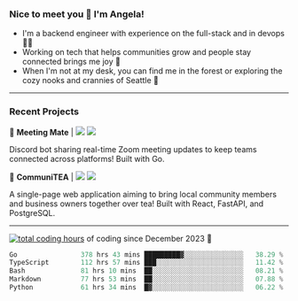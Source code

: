 ### Nice to meet you 👋 I'm Angela!

- I'm a backend engineer with experience on the full-stack and in devops 👩‍💻
- Working on tech that helps communities grow and people stay connected brings me joy 🤝
- When I'm not at my desk, you can find me in the forest or exploring the cozy nooks and crannies of Seattle 🧋

---

### Recent Projects

👾 **Meeting Mate** | [![](https://img.shields.io/badge/Code-violet.svg?style=flat-square)](https://github.com/angelajfisher/meeting-mate) [![](https://img.shields.io/badge/Site-violet.svg?style=flat-square)](https://angelajfisher.com/projects/meeting-mate)

Discord bot sharing real-time Zoom meeting updates to keep teams connected across platforms! Built with Go.

🍵 **CommuniTEA** | [![](https://img.shields.io/badge/Code-green.svg?style=flat-square)](https://gitlab.com/angelajfisher/communiTEA) [![](https://img.shields.io/badge/Demo-green.svg?style=flat-square)](https://angelajfisher.gitlab.io/communiTEA/)

A single-page web application aiming to bring local community members and business owners together over tea!  Built with React, FastAPI, and PostgreSQL.

---

<a href="https://wakatime.com/@018c1e94-8745-411f-aea1-f33be044d952"><img src="https://wakatime.com/badge/user/018c1e94-8745-411f-aea1-f33be044d952.svg?style=flat-square" alt="total coding hours" /></a> of coding since December 2023 🌊<br>
<!--START_SECTION:waka-->

```go
Go                378 hrs 43 mins █████████▓░░░░░░░░░░░░░░░   38.29 %
TypeScript        112 hrs 57 mins ███░░░░░░░░░░░░░░░░░░░░░░   11.42 %
Bash              81 hrs 10 mins  ██░░░░░░░░░░░░░░░░░░░░░░░   08.21 %
Markdown          77 hrs 53 mins  ██░░░░░░░░░░░░░░░░░░░░░░░   07.88 %
Python            61 hrs 34 mins  █▓░░░░░░░░░░░░░░░░░░░░░░░   06.22 %
```

<!--END_SECTION:waka--> 
